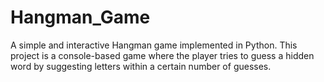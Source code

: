 # Hangman_Game
A simple and interactive Hangman game implemented in Python. This project is a console-based game where the player tries to guess a hidden word by suggesting letters within a certain number of guesses.
